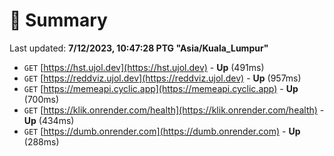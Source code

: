 # 📖 Summary
Last updated: **7/12/2023, 10:47:28 PTG "Asia/Kuala_Lumpur"**

- `GET` [https://hst.ujol.dev](https://hst.ujol.dev) - **Up** (491ms)
- `GET` [https://reddviz.ujol.dev](https://reddviz.ujol.dev) - **Up** (957ms)
- `GET` [https://memeapi.cyclic.app](https://memeapi.cyclic.app) - **Up** (700ms)
- `GET` [https://klik.onrender.com/health](https://klik.onrender.com/health) - **Up** (434ms)
- `GET` [https://dumb.onrender.com](https://dumb.onrender.com) - **Up** (288ms)
